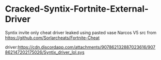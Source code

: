 # Cracked-Syntix-Fortnite-External-Driver
Syntix invite only cheat driver leaked using pasted vase Narcos V5 src from https://github.com/Sorlarcheats/Fortnite-Cheat

driver:https://cdn.discordapp.com/attachments/907862132887023616/907862147202175026/Syntix_driver_lol.sys
